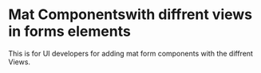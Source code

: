 Mat Componentswith diffrent views in forms elements 
======================================

This is for UI developers for adding mat form components with the diffrent Views.

